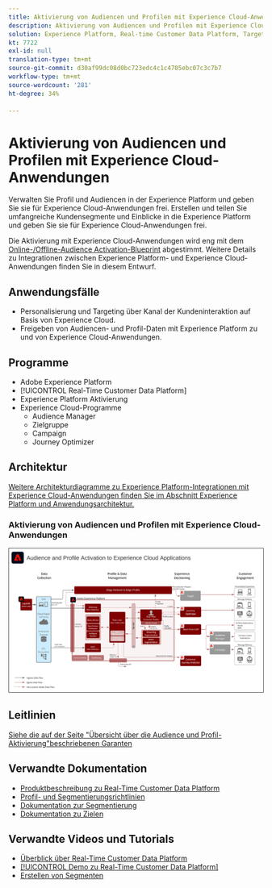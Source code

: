 ```yaml
---
title: Aktivierung von Audiencen und Profilen mit Experience Cloud-Anwendungen
description: Aktivierung von Audiencen und Profilen mit Experience Cloud-Anwendungen
solution: Experience Platform, Real-time Customer Data Platform, Target, Audience Manager, Analytics, Experience Cloud Services
kt: 7722
exl-id: null
translation-type: tm+mt
source-git-commit: d30af99dc08d0bc723edc4c1c4705ebc07c3c7b7
workflow-type: tm+mt
source-wordcount: '281'
ht-degree: 34%

---
```


# Aktivierung von Audiencen und Profilen mit Experience Cloud-Anwendungen

Verwalten Sie Profil und Audiencen in der Experience Platform und geben Sie sie für Experience Cloud-Anwendungen frei. Erstellen und teilen Sie umfangreiche Kundensegmente und Einblicke in die Experience Platform und geben Sie sie für Experience Cloud-Anwendungen frei.

Die Aktivierung mit Experience Cloud-Anwendungen wird eng mit dem [Online-/Offline-Audience Activation-Blueprint](online-offline.md) abgestimmt. Weitere Details zu Integrationen zwischen Experience Platform- und Experience Cloud-Anwendungen finden Sie in diesem Entwurf.

## Anwendungsfälle

* Personalisierung und Targeting über Kanal der Kundeninteraktion auf Basis von Experience Cloud.
* Freigeben von Audiencen- und Profil-Daten mit Experience Platform zu und von Experience Cloud-Anwendungen.

## Programme

* Adobe Experience Platform
* [!UICONTROL Real-Time Customer Data Platform]
* Experience Platform Aktivierung
* Experience Cloud-Programme
   * Audience Manager
   * Zielgruppe
   * Campaign
   * Journey Optimizer

## Architektur

[Weitere Architekturdiagramme zu Experience Platform-Integrationen mit Experience Cloud-Anwendungen finden Sie im Abschnitt Experience Platform und Anwendungsarchitektur.](https://experienceleague.adobe.com/docs/blueprints-learn/architecture/architecture-overview/platform-applications.html)

### Aktivierung von Audiencen und Profilen mit Experience Cloud-Anwendungen

<img src="assets/activation+apps.svg" alt="Referenzarchitektur für die Aktivierung von Audience und Profil mit Experience Cloud-Anwendungen" style="border:1px solid #4a4a4a" />
<br>

## Leitlinien

[Siehe die auf der Seite &quot;Übersicht über die Audience und Profil-Aktivierung&quot;beschriebenen Garanten](overview.md)

## Verwandte Dokumentation

* [Produktbeschreibung zu Real-Time Customer Data Platform](https://helpx.adobe.com/de/legal/product-descriptions/real-time-customer-data-platform.html)
* [Profil- und Segmentierungsrichtlinien](https://experienceleague.adobe.com/docs/experience-platform/profile/guardrails.html?lang=de)
* [Dokumentation zur Segmentierung](https://experienceleague.adobe.com/docs/experience-platform/segmentation/api/streaming-segmentation.html?lang=de)
* [Dokumentation zu Zielen](https://experienceleague.adobe.com/docs/experience-platform/destinations/catalog/overview.html?lang=de)

## Verwandte Videos und Tutorials

* [Überblick über Real-Time Customer Data Platform](https://experienceleague.adobe.com/docs/platform-learn/tutorials/application-services/rtcdp/understanding-the-real-time-customer-data-platform.html?lang=de)
* [[!UICONTROL Demo zu Real-Time Customer Data Platform]](https://experienceleague.adobe.com/docs/platform-learn/tutorials/application-services/rtcdp/demo.html?lang=de)
* [Erstellen von Segmenten](https://experienceleague.adobe.com/docs/platform-learn/tutorials/segments/create-segments.html?lang=de)
